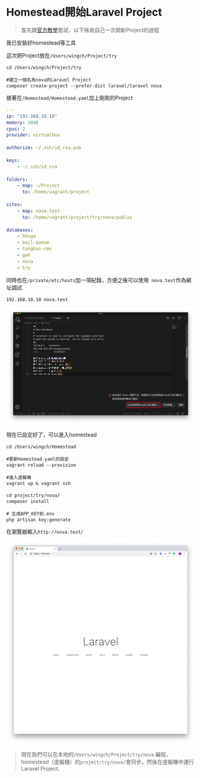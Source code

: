 # Homestead開始Laravel Project

> 首先跟[官方教學](https://laravel.com/docs/5.8/homestead)嘗試，以下係我自己一次開新Project的過程

我已安裝好homestead等工具

這次把Project放在`/Users/wingch/Project/try`

```shell
cd /Users/wingch/Project/try

#建立一個名為nova的Laravel Project
composer create-project --prefer-dist laravel/laravel nova
```

接著在`/Homestead/Homestead.yaml`加上剛剛的Project

```yaml
---
ip: "192.168.10.10"
memory: 2048
cpus: 2
provider: virtualbox

authorize: ~/.ssh/id_rsa.pub

keys:
    - ~/.ssh/id_rsa

folders:
    - map: ~/Project
      to: /home/vagrant/project

sites:
    - map: nova.test
      to: /home/vagrant/project/try/nova/public
    
databases:
    - hkuga
    - mail-queue
    - tonghai-cms
    - gwh
    - nova
    - try
```

同時也在`/private/etc/hosts`加一項紀錄，方便之後可以使用` nova.test`作為網址調試

```shell
192.168.10.10 nova.test
```


![](media/15662199916491.jpg)


現在已設定好了，可以進入homestead

```shell
cd /Users/wingch/Homestead

#更新Homestead.yaml的設定
vagrant reload --provision

#進入虛擬機
vagrant up & vagrant ssh

cd project/try/nova/
composer install

# 生成APP_KEY到.env
php artisan key:generate
```

在瀏覽器輸入`http://nova.test/`

![](media/15662257158696.jpg)

> 現在我們可以在本地的`/Users/wingch/Project/try/nova` 編程，homestead（虛擬機）的`project/try/nova/`會同步，然後在虛擬機中運行Laravel Project.